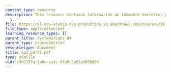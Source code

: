 ```yaml
---
content_type: resource
description: This resource contains information on teamwork exercise, problem set
  1.
file: https://ol-ocw-studio-app-production.s3.amazonaws.com/courses/16-01-unified-engineering-i-ii-iii-iv-fall-2005-spring-2006/c3d2137a3a6caa1c8fa52a52a4856824_sp2_part1.pdf
file_type: application/pdf
learning_resource_types: []
parent_title: Systems/Labs 04
parent_type: CourseSection
resourcetype: Document
title: sp2_part1.pdf
type: OCWFile
uid: c3d2137a-3a6c-aa1c-8fa5-2a52a4856824
---
```


